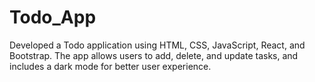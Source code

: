 # Todo_App
Developed a Todo application using HTML, CSS, JavaScript, React, and Bootstrap. The app allows users to add, delete, and update tasks, and includes a dark mode for better user experience.
